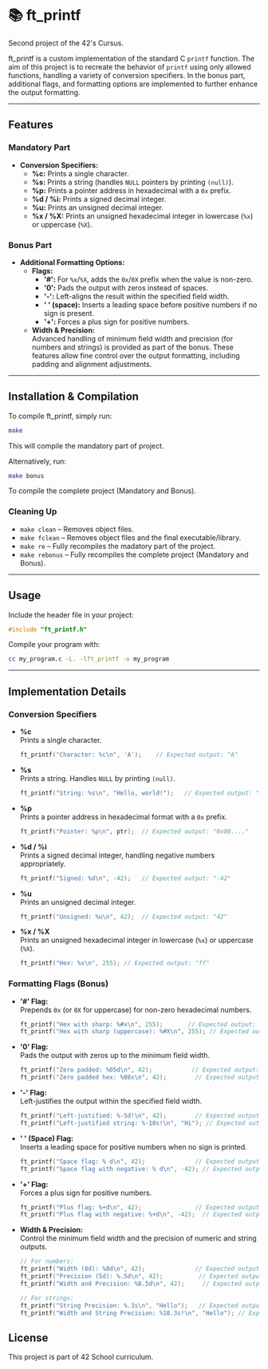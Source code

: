 # 📚 ft_printf

Second project of the 42's Cursus.

ft_printf is a custom implementation of the standard C `printf` function. The aim of this project is to recreate the behavior of `printf` using only allowed functions, handling a variety of conversion specifiers. 
In the bonus part, additional flags, and formatting options are implemented to further enhance the output formatting.

---

## Features

### **Mandatory Part**

- **Conversion Specifiers:**
  - **%c:** Prints a single character.
  - **%s:** Prints a string (handles `NULL` pointers by printing `(null)`).
  - **%p:** Prints a pointer address in hexadecimal with a `0x` prefix.
  - **%d / %i:** Prints a signed decimal integer.
  - **%u:** Prints an unsigned decimal integer.
  - **%x / %X:** Prints an unsigned hexadecimal integer in lowercase (`%x`) or uppercase (`%X`).

### **Bonus Part**

- **Additional Formatting Options:**
  - **Flags:**
    - **'#':** For `%x`/`%X`, adds the `0x`/`0X` prefix when the value is non-zero.
    - **'0':** Pads the output with zeros instead of spaces.
    - **'-':** Left-aligns the result within the specified field width.
    - **' ' (space):** Inserts a leading space before positive numbers if no sign is present.
    - **'+':** Forces a plus sign for positive numbers.
  - **Width & Precision:**  
    Advanced handling of minimum field width and precision (for numbers and strings) is provided as part of the bonus. These features allow fine control over the output formatting, including padding and alignment adjustments.

---

## Installation & Compilation

To compile ft_printf, simply run:

```sh
make
```

This will compile the mandatory part of project.

Alternatively, run:

```sh
make bonus
```

To compile the complete project (Mandatory and Bonus).

### Cleaning Up

- `make clean` – Removes object files.
- `make fclean` – Removes object files and the final executable/library.
- `make re` – Fully recompiles the madatory part of the project.
- `make rebonus` – Fully recompiles the complete project (Mandatory and Bonus).

---

## Usage

Include the header file in your project:

```c
#include "ft_printf.h"
```

Compile your program with:

```sh
cc my_program.c -L. -lft_printf -o my_program
```

---

## Implementation Details

### **Conversion Specifiers**

- **%c**  
  Prints a single character.  
  ```c
  ft_printf("Character: %c\n", 'A');    // Expected output: "A"
  ```

- **%s**  
  Prints a string. Handles `NULL` by printing `(null)`.
  ```c
  ft_printf("String: %s\n", "Hello, world!");   // Expected output: "Hello, world!"
  ```

- **%p**  
  Prints a pointer address in hexadecimal format with a `0x` prefix.
  ```c
  ft_printf("Pointer: %p\n", ptr);  // Expected output: "0x00...."
  ```

- **%d / %i**  
  Prints a signed decimal integer, handling negative numbers appropriately.
  ```c
  ft_printf("Signed: %d\n", -42);   // Expected output: "-42"
  ```

- **%u**  
  Prints an unsigned decimal integer.
  ```c
  ft_printf("Unsigned: %u\n", 42);  // Expected output: "42"
  ```

- **%x / %X**  
  Prints an unsigned hexadecimal integer in lowercase (`%x`) or uppercase (`%X`).
  ```c
  ft_printf("Hex: %x\n", 255); // Expected output: "ff"
  ```

### Formatting Flags (Bonus)

- **'#' Flag:**  
  Prepends `0x` (or `0X` for uppercase) for non-zero hexadecimal numbers.
  ```c
  ft_printf("Hex with sharp: %#x\n", 255);       // Expected output: "Hex with sharp: 0xff"
  ft_printf("Hex with sharp (uppercase): %#X\n", 255); // Expected output: "Hex with sharp (uppercase): 0XFF"
  ```

- **'0' Flag:**  
  Pads the output with zeros up to the minimum field width.
  ```c
  ft_printf("Zero padded: %05d\n", 42);           // Expected output: "Zero padded: 00042"
  ft_printf("Zero padded hex: %08x\n", 42);        // Expected output: "Zero padded hex: 0000002a"
  ```

- **'-' Flag:**  
  Left-justifies the output within the specified field width.
  ```c
  ft_printf("Left-justified: %-5d!\n", 42);        // Expected output: "Left-justified: 42   !"
  ft_printf("Left-justified string: %-10s!\n", "Hi"); // Expected output: "Left-justified string: Hi        !"
  ```

- **' ' (Space) Flag:**  
  Inserts a leading space for positive numbers when no sign is printed.
  ```c
  ft_printf("Space flag: % d\n", 42);              // Expected output: "Space flag:  42"
  ft_printf("Space flag with negative: % d\n", -42); // Expected output: "Space flag with negative: -42"
  ```

- **'+' Flag:**  
  Forces a plus sign for positive numbers.
  ```c
  ft_printf("Plus flag: %+d\n", 42);               // Expected output: "Plus flag: +42"
  ft_printf("Plus flag with negative: %+d\n", -42);  // Expected output: "Plus flag with negative: -42"
  ```

- **Width & Precision:**  
  Control the minimum field width and the precision of numeric and string outputs.
  ```c
  // For numbers:
  ft_printf("Width (8d): %8d\n", 42);              // Expected output: "Width (8d):       42"
  ft_printf("Precision (5d): %.5d\n", 42);          // Expected output: "Precision (5d): 00042"
  ft_printf("Width and Precision: %8.5d\n", 42);     // Expected output: "Width and Precision:    00042"

  // For strings:
  ft_printf("String Precision: %.3s\n", "Hello");   // Expected output: "String Precision: Hel"
  ft_printf("Width and String Precision: %10.3s!\n", "Hello"); // Expected output: "Width and String Precision:        Hel!"
  ```

## License

This project is part of 42 School curriculum.
